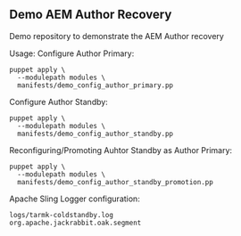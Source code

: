 Demo AEM Author Recovery
------------------

Demo repository to demonstrate the AEM Author recovery


Usage:
Configure Author Primary:
```
puppet apply \
  --modulepath modules \
  manifests/demo_config_author_primary.pp
```
Configure Author Standby:
```
puppet apply \
  --modulepath modules \
  manifests/demo_config_author_standby.pp
```

Reconfiguring/Promoting Auhtor Standby as Author Primary:
```
puppet apply \
  --modulepath modules \
  manifests/demo_config_author_standby_promotion.pp
```

Apache Sling Logger configuration:
```
logs/tarmk-coldstandby.log
org.apache.jackrabbit.oak.segment
```

